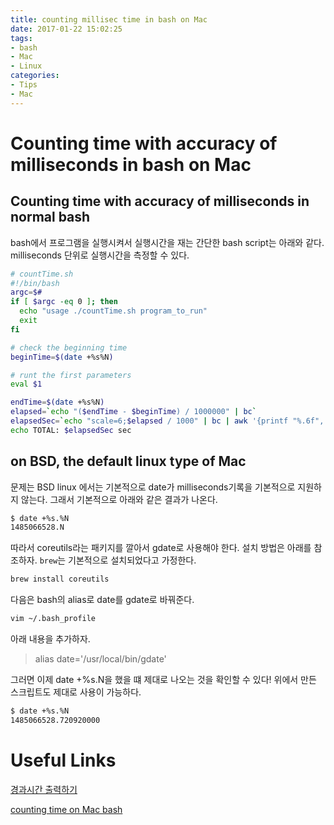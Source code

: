 ```yaml
---
title: counting millisec time in bash on Mac
date: 2017-01-22 15:02:25
tags:
- bash
- Mac
- Linux
categories:
- Tips
- Mac
---
```


# Counting time with accuracy of milliseconds in bash on Mac

## Counting time with accuracy of milliseconds in normal bash
bash에서 프로그램을 실행시켜서 실행시간을 재는 간단한 bash script는 아래와 같다. milliseconds 단위로 실행시간을 측정할 수 있다.

``` bash
# countTime.sh
#!/bin/bash
argc=$#
if [ $argc -eq 0 ]; then
  echo "usage ./countTime.sh program_to_run"
  exit
fi

# check the beginning time
beginTime=$(date +%s%N)

# runt the first parameters
eval $1

endTime=$(date +%s%N)
elapsed=`echo "($endTime - $beginTime) / 1000000" | bc`
elapsedSec=`echo "scale=6;$elapsed / 1000" | bc | awk '{printf "%.6f", $1}'`
echo TOTAL: $elapsedSec sec
```

## on BSD, the default linux type of Mac
문제는 BSD linux 에서는 기본적으로 date가 milliseconds기록을 기본적으로 지원하지 않는다. 그래서 기본적으로 아래와 같은 결과가 나온다.

``` bash
$ date +%s.%N
1485066528.N
```

따라서 coreutils라는 패키지를 깔아서 gdate로 사용해야 한다. 설치 방법은 아래를 참조하자. `brew`는 기본적으로 설치되었다고 가정한다.

``` bash
brew install coreutils
```

다음은 bash의 alias로 date를 gdate로 바꿔준다.

``` bash
vim ~/.bash_profile
```

아래 내용을 추가하자.
> alias date='/usr/local/bin/gdate'

그러면 이제 date +%s.N을 했을 떄 제대로 나오는 것을 확인할 수 있다! 위에서 만든 스크립트도 제대로 사용이 가능하다.

``` bash
$ date +%s.%N
1485066528.720920000
```

# Useful Links
[경과시간 출력하기](http://netmaid.tistory.com/34)

[counting time on Mac bash](http://stackoverflow.com/questions/5179559/how-get-the-time-in-milliseconds-in-freebsd)
